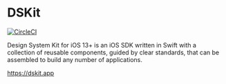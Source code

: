 # DSKit

[![CircleCI](https://circleci.com/gh/imodeveloperlab/dskit/tree/main.svg?style=svg)](https://circleci.com/gh/imodeveloperlab/dskit/tree/main)

Design System Kit for iOS 13+ is an iOS SDK written in Swift with a collection of reusable components, guided by clear standards, that can be assembled to build any number of applications.

https://dskit.app
